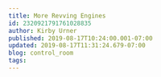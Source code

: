 ```yaml
---
title: More Revving Engines
id: 2320921791761028835
author: Kirby Urner
published: 2019-08-17T10:24:00.001-07:00
updated: 2019-08-17T11:31:24.679-07:00
blog: control_room
tags: 
---
```


